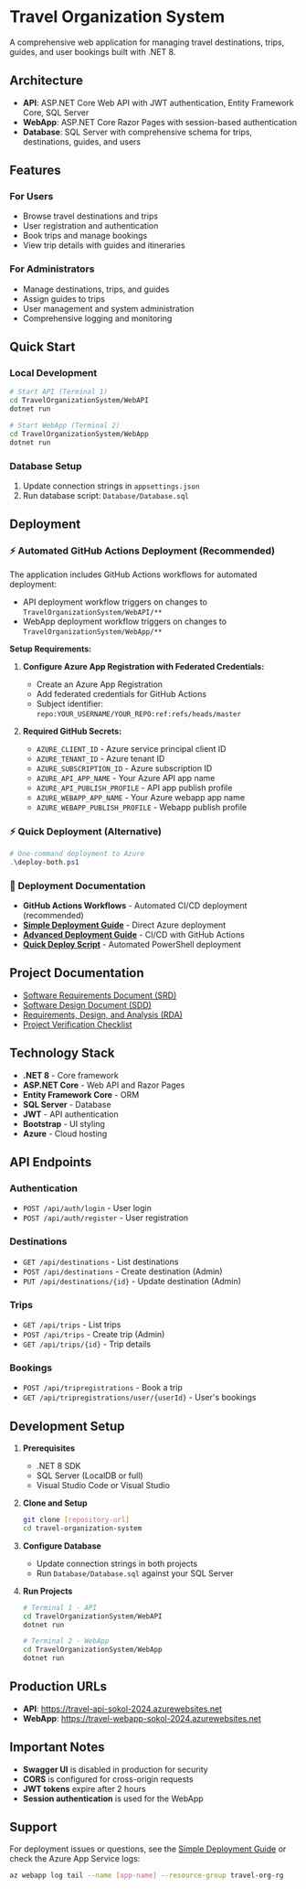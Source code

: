 # Travel Organization System

A comprehensive web application for managing travel destinations, trips, guides, and user bookings built with .NET 8.

## Architecture

- **API**: ASP.NET Core Web API with JWT authentication, Entity Framework Core, SQL Server
- **WebApp**: ASP.NET Core Razor Pages with session-based authentication
- **Database**: SQL Server with comprehensive schema for trips, destinations, guides, and users

## Features

### For Users
- Browse travel destinations and trips
- User registration and authentication
- Book trips and manage bookings
- View trip details with guides and itineraries

### For Administrators
- Manage destinations, trips, and guides
- Assign guides to trips
- User management and system administration
- Comprehensive logging and monitoring

## Quick Start

### Local Development
```bash
# Start API (Terminal 1)
cd TravelOrganizationSystem/WebAPI
dotnet run

# Start WebApp (Terminal 2)  
cd TravelOrganizationSystem/WebApp
dotnet run
```

### Database Setup
1. Update connection strings in `appsettings.json`
2. Run database script: `Database/Database.sql`

## Deployment

### ⚡ Automated GitHub Actions Deployment (Recommended)
The application includes GitHub Actions workflows for automated deployment:
- API deployment workflow triggers on changes to `TravelOrganizationSystem/WebAPI/**`
- WebApp deployment workflow triggers on changes to `TravelOrganizationSystem/WebApp/**`

**Setup Requirements:**

1. **Configure Azure App Registration with Federated Credentials:**
   - Create an Azure App Registration
   - Add federated credentials for GitHub Actions
   - Subject identifier: `repo:YOUR_USERNAME/YOUR_REPO:ref:refs/heads/master`

2. **Required GitHub Secrets:**
   - `AZURE_CLIENT_ID` - Azure service principal client ID
   - `AZURE_TENANT_ID` - Azure tenant ID
   - `AZURE_SUBSCRIPTION_ID` - Azure subscription ID
   - `AZURE_API_APP_NAME` - Your Azure API app name
   - `AZURE_API_PUBLISH_PROFILE` - API app publish profile
   - `AZURE_WEBAPP_APP_NAME` - Your Azure webapp app name  
   - `AZURE_WEBAPP_PUBLISH_PROFILE` - Webapp publish profile

### ⚡ Quick Deployment (Alternative)
```powershell
# One-command deployment to Azure
.\deploy-both.ps1
```

### 📖 Deployment Documentation
- **GitHub Actions Workflows** - Automated CI/CD deployment (recommended)
- **[Simple Deployment Guide](SIMPLE_DEPLOYMENT_GUIDE.md)** - Direct Azure deployment
- **[Advanced Deployment Guide](DEPLOYMENT_GUIDE.md)** - CI/CD with GitHub Actions  
- **[Quick Deploy Script](deploy-both.ps1)** - Automated PowerShell deployment

## Project Documentation

- [Software Requirements Document (SRD)](Doc/Software%20Requirements%20Document%20(SRD).md)
- [Software Design Document (SDD)](Doc/Software%20Design%20Document%20(SDD).md) 
- [Requirements, Design, and Analysis (RDA)](Doc/Requirements,%20Design,%20and%20Analysis%20(RDA).md)
- [Project Verification Checklist](PROJECT_VERIFICATION_CHECKLIST.md)

## Technology Stack

- **.NET 8** - Core framework
- **ASP.NET Core** - Web API and Razor Pages
- **Entity Framework Core** - ORM
- **SQL Server** - Database
- **JWT** - API authentication
- **Bootstrap** - UI styling
- **Azure** - Cloud hosting

## API Endpoints

### Authentication
- `POST /api/auth/login` - User login
- `POST /api/auth/register` - User registration

### Destinations  
- `GET /api/destinations` - List destinations
- `POST /api/destinations` - Create destination (Admin)
- `PUT /api/destinations/{id}` - Update destination (Admin)

### Trips
- `GET /api/trips` - List trips
- `POST /api/trips` - Create trip (Admin)
- `GET /api/trips/{id}` - Trip details

### Bookings
- `POST /api/tripregistrations` - Book a trip
- `GET /api/tripregistrations/user/{userId}` - User's bookings

## Development Setup

1. **Prerequisites**
   - .NET 8 SDK
   - SQL Server (LocalDB or full)
   - Visual Studio Code or Visual Studio

2. **Clone and Setup**
   ```bash
   git clone [repository-url]
   cd travel-organization-system
   ```

3. **Configure Database**
   - Update connection strings in both projects
   - Run `Database/Database.sql` against your SQL Server

4. **Run Projects**
   ```bash
   # Terminal 1 - API
   cd TravelOrganizationSystem/WebAPI
   dotnet run

   # Terminal 2 - WebApp  
   cd TravelOrganizationSystem/WebApp
   dotnet run
   ```

## Production URLs

- **API**: https://travel-api-sokol-2024.azurewebsites.net
- **WebApp**: https://travel-webapp-sokol-2024.azurewebsites.net

## Important Notes

- **Swagger UI** is disabled in production for security
- **CORS** is configured for cross-origin requests
- **JWT tokens** expire after 2 hours
- **Session authentication** is used for the WebApp

## Support

For deployment issues or questions, see the [Simple Deployment Guide](SIMPLE_DEPLOYMENT_GUIDE.md) or check the Azure App Service logs:

```bash
az webapp log tail --name [app-name] --resource-group travel-org-rg
```
